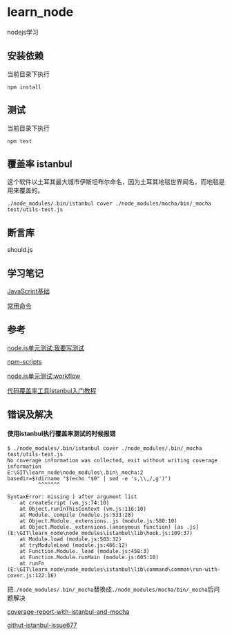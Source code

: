 # learn_node
nodejs学习

## 安装依赖
当前目录下执行
```
npm install
```

## 测试
当前目录下执行
```
npm test
```

## 覆盖率 istanbul
这个软件以土耳其最大城市伊斯坦布尔命名，因为土耳其地毯世界闻名，而地毯是用来覆盖的。
```
./node_modules/.bin/istanbul cover ./node_modules/mocha/bin/_mocha test/utils-test.js
```

## 断言库
should.js

## 学习笔记
[JavaScript基础](./doc/js_basic.md)

[常用命令](./doc/command.md)

## 参考
[node.js单元测试:我要写测试](https://yq.aliyun.com/articles/7699?spm=5176.100239.blogcont4220.12.0AwIOD)

[npm-scripts](https://docs.npmjs.com/misc/scripts?spm=5176.100239.blogcont4220.9.0AwIOD)

[node.js单元测试:workflow](https://yq.aliyun.com/articles/4220)

[代码覆盖率工具Istanbul入门教程](http://www.ruanyifeng.com/blog/2015/06/istanbul.html)

## 错误及解决
#### 使用istanbul执行覆盖率测试的时候报错
```shell
$ ./node_modules/.bin/istanbul cover ./node_modules/.bin/_mocha test/utils-test.js
No coverage information was collected, exit without writing coverage information
E:\GIT\learn_node\node_modules\.bin\_mocha:2
basedir=$(dirname "$(echo "$0" | sed -e 's,\\,/,g')")
          ^^^^^^^

SyntaxError: missing ) after argument list
    at createScript (vm.js:74:10)
    at Object.runInThisContext (vm.js:116:10)
    at Module._compile (module.js:533:28)
    at Object.Module._extensions..js (module.js:580:10)
    at Object.Module._extensions.(anonymous function) [as .js] (E:\GIT\learn_node\node_modules\istanbul\lib\hook.js:109:37)
    at Module.load (module.js:503:32)
    at tryModuleLoad (module.js:466:12)
    at Function.Module._load (module.js:458:3)
    at Function.Module.runMain (module.js:605:10)
    at runFn (E:\GIT\learn_node\node_modules\istanbul\lib\command\common\run-with-cover.js:122:16)

```
把`./node_modules/.bin/_mocha`替换成`./node_modules/mocha/bin/_mocha`后问题解决

[coverage-report-with-istanbul-and-mocha](https://stackoverflow.com/questions/36940085/coverage-report-with-istanbul-and-mocha)

[githut-istanbul-issue677](https://github.com/gotwarlost/istanbul/issues/677)
